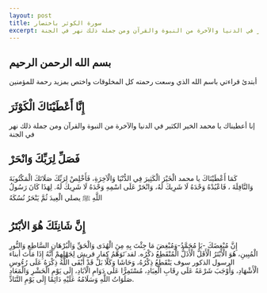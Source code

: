```yaml
---
layout: post
title: سورة الكوثر باختصار
excerpt: إنا أعطيناك يا محمد الخير الكثير في الدنيا والآخرة من النبوة والقرآن ومن جملة ذلك نهر في الجنة 
---
```

## بسم الله الرحمن الرحيم

أبتدئ قراءتي باسم الله الذي وسعت رحمته كل المخلوقات واختص بمزيد رحمة للمؤمنين 

## إِنَّا أَعْطَيْنَاكَ الْكَوْثَرَ
إنا أعطيناك يا محمد الخير الكثير في الدنيا والآخرة من النبوة والقرآن ومن جملة ذلك نهر في الجنة 

## فَصَلِّ لِرَبِّكَ وَانْحَرْ
كَمَا أَعْطَيْنَاكَ يا محمد الْخَيْرَ الْكَثِيرَ فِي الدُّنْيَا وَالْآخِرَةِ، فَأَخْلِصْ لِرَبِّكَ صَلَاتَكَ الْمَكْتُوبَةَ وَالنَّافِلَةَ ، فَاعْبُدْهُ وَحْدَهُ لَا شَرِيكَ لَهُ، وَانْحَرْ عَلَى اسْمِهِ وَحْدَهُ لَا شَرِيكَ لَهُ. لِهَذَا كَانَ رَسُولُ اللَّهِ ﷺ يصلي الْعِيدَ ثُمَّ يَنْحَرُ نُسُكَهُ

## إِنَّ شَانِئَكَ هُوَ الأبْتَرُ
إِنَّ مُبْغِضَكَ -يَا مُحَمَّدُ-وَمُبْغِضَ مَا جِئْتَ بِهِ مِنَ الْهُدَى وَالْحَقِّ وَالْبُرْهَانِ السَّاطِعِ وَالنُّورِ الْمُبِينِ، هُوَ الْأَبْتَرُ الْأَقَلُّ الْأَذَلُّ الْمُنْقَطِعُ ذكْرُه. لقد َتَوَهَّمُ كفار قريش لِجَهْلِهِمْ أَنَّهُ إِذَا مَاتَ أبناء الرسول الذكور سوف يَنْقَطِعُ ذِكْرُهُ، وَحَاشَا وَكَلَّا بَلْ قَدْ أَبْقَى اللَّهُ ذِكْرَهُ عَلَى رُءُوسِ الْأَشْهَادِ، وَأَوْجَبَ شَرْعَهُ عَلَى رِقَابِ الْعِبَادِ، مُسْتَمِرًّا عَلَى دَوَامِ الْآبَادِ، إِلَى يَوْمِ الْحَشْرِ وَالْمَعَادِ صَلَوَاتُ اللَّهِ وَسَلَامُهُ عَلَيْهِ دَائِمًا إِلَى يَوْمِ التَّنَادِّ.
